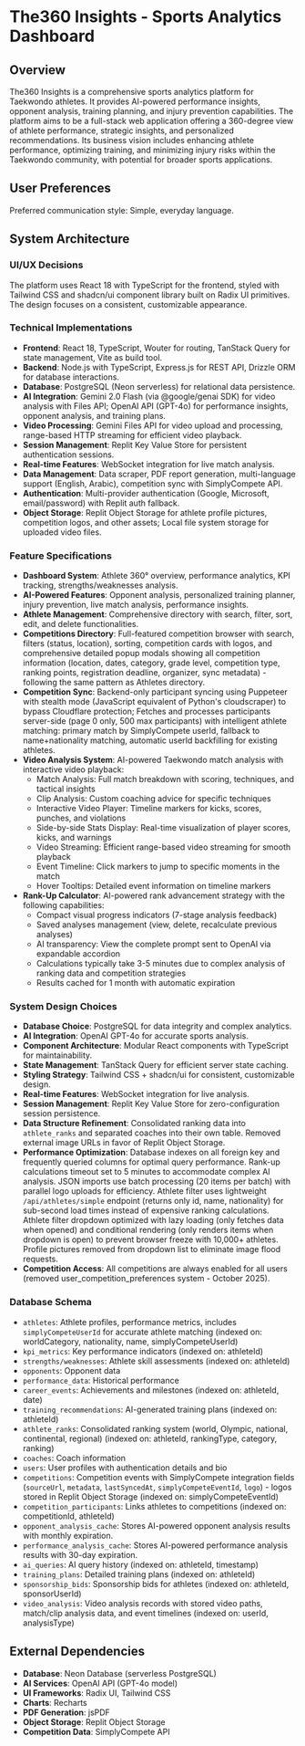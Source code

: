 # The360 Insights - Sports Analytics Dashboard

## Overview
The360 Insights is a comprehensive sports analytics platform for Taekwondo athletes. It provides AI-powered performance insights, opponent analysis, training planning, and injury prevention capabilities. The platform aims to be a full-stack web application offering a 360-degree view of athlete performance, strategic insights, and personalized recommendations. Its business vision includes enhancing athlete performance, optimizing training, and minimizing injury risks within the Taekwondo community, with potential for broader sports applications.

## User Preferences
Preferred communication style: Simple, everyday language.

## System Architecture

### UI/UX Decisions
The platform uses React 18 with TypeScript for the frontend, styled with Tailwind CSS and shadcn/ui component library built on Radix UI primitives. The design focuses on a consistent, customizable appearance.

### Technical Implementations
-   **Frontend**: React 18, TypeScript, Wouter for routing, TanStack Query for state management, Vite as build tool.
-   **Backend**: Node.js with TypeScript, Express.js for REST API, Drizzle ORM for database interactions.
-   **Database**: PostgreSQL (Neon serverless) for relational data persistence.
-   **AI Integration**: Gemini 2.0 Flash (via @google/genai SDK) for video analysis with Files API; OpenAI API (GPT-4o) for performance insights, opponent analysis, and training plans.
-   **Video Processing**: Gemini Files API for video upload and processing, range-based HTTP streaming for efficient video playback.
-   **Session Management**: Replit Key Value Store for persistent authentication sessions.
-   **Real-time Features**: WebSocket integration for live match analysis.
-   **Data Management**: Data scraper, PDF report generation, multi-language support (English, Arabic), competition sync with SimplyCompete API.
-   **Authentication**: Multi-provider authentication (Google, Microsoft, email/password) with Replit auth fallback.
-   **Object Storage**: Replit Object Storage for athlete profile pictures, competition logos, and other assets; Local file system storage for uploaded video files.

### Feature Specifications
-   **Dashboard System**: Athlete 360° overview, performance analytics, KPI tracking, strengths/weaknesses analysis.
-   **AI-Powered Features**: Opponent analysis, personalized training planner, injury prevention, live match analysis, performance insights.
-   **Athlete Management**: Comprehensive directory with search, filter, sort, edit, and delete functionalities.
-   **Competitions Directory**: Full-featured competition browser with search, filters (status, location), sorting, competition cards with logos, and comprehensive detailed popup modals showing all competition information (location, dates, category, grade level, competition type, ranking points, registration deadline, organizer, sync metadata) - following the same pattern as Athletes directory.
-   **Competition Sync**: Backend-only participant syncing using Puppeteer with stealth mode (JavaScript equivalent of Python's cloudscraper) to bypass Cloudflare protection; Fetches and processes participants server-side (page 0 only, 500 max participants) with intelligent athlete matching: primary match by SimplyCompete userId, fallback to name+nationality matching, automatic userId backfilling for existing athletes.
-   **Video Analysis System**: AI-powered Taekwondo match analysis with interactive video playback:
    - Match Analysis: Full match breakdown with scoring, techniques, and tactical insights
    - Clip Analysis: Custom coaching advice for specific techniques
    - Interactive Video Player: Timeline markers for kicks, scores, punches, and violations
    - Side-by-side Stats Display: Real-time visualization of player scores, kicks, and warnings
    - Video Streaming: Efficient range-based video streaming for smooth playback
    - Event Timeline: Click markers to jump to specific moments in the match
    - Hover Tooltips: Detailed event information on timeline markers
-   **Rank-Up Calculator**: AI-powered rank advancement strategy with the following capabilities:
    - Compact visual progress indicators (7-stage analysis feedback)
    - Saved analyses management (view, delete, recalculate previous analyses)
    - AI transparency: View the complete prompt sent to OpenAI via expandable accordion
    - Calculations typically take 3-5 minutes due to complex analysis of ranking data and competition strategies
    - Results cached for 1 month with automatic expiration

### System Design Choices
-   **Database Choice**: PostgreSQL for data integrity and complex analytics.
-   **AI Integration**: OpenAI GPT-4o for accurate sports analysis.
-   **Component Architecture**: Modular React components with TypeScript for maintainability.
-   **State Management**: TanStack Query for efficient server state caching.
-   **Styling Strategy**: Tailwind CSS + shadcn/ui for consistent, customizable design.
-   **Real-time Features**: WebSocket integration for live analysis.
-   **Session Management**: Replit Key Value Store for zero-configuration session persistence.
-   **Data Structure Refinement**: Consolidated ranking data into `athlete_ranks` and separated coaches into their own table. Removed external image URLs in favor of Replit Object Storage.
-   **Performance Optimization**: Database indexes on all foreign key and frequently queried columns for optimal query performance. Rank-up calculations timeout set to 5 minutes to accommodate complex AI analysis. JSON imports use batch processing (20 items per batch) with parallel logo uploads for efficiency. Athlete filter uses lightweight `/api/athletes/simple` endpoint (returns only id, name, nationality) for sub-second load times instead of expensive ranking calculations. Athlete filter dropdown optimized with lazy loading (only fetches data when opened) and conditional rendering (only renders items when dropdown is open) to prevent browser freeze with 10,000+ athletes. Profile pictures removed from dropdown list to eliminate image flood requests.
-   **Competition Access**: All competitions are always enabled for all users (removed user_competition_preferences system - October 2025).

### Database Schema
-   `athletes`: Athlete profiles, performance metrics, includes `simplyCompeteUserId` for accurate athlete matching (indexed on: worldCategory, nationality, name, simplyCompeteUserId)
-   `kpi_metrics`: Key performance indicators (indexed on: athleteId)
-   `strengths/weaknesses`: Athlete skill assessments (indexed on: athleteId)
-   `opponents`: Opponent data
-   `performance_data`: Historical performance
-   `career_events`: Achievements and milestones (indexed on: athleteId, date)
-   `training_recommendations`: AI-generated training plans (indexed on: athleteId)
-   `athlete_ranks`: Consolidated ranking system (world, Olympic, national, continental, regional) (indexed on: athleteId, rankingType, category, ranking)
-   `coaches`: Coach information
-   `users`: User profiles with authentication details and bio
-   `competitions`: Competition events with SimplyCompete integration fields (`sourceUrl`, `metadata`, `lastSyncedAt`, `simplyCompeteEventId`, `logo`) - logos stored in Replit Object Storage (indexed on: simplyCompeteEventId)
-   `competition_participants`: Links athletes to competitions (indexed on: competitionId, athleteId)
-   `opponent_analysis_cache`: Stores AI-powered opponent analysis results with monthly expiration.
-   `performance_analysis_cache`: Stores AI-powered performance analysis results with 30-day expiration.
-   `ai_queries`: AI query history (indexed on: athleteId, timestamp)
-   `training_plans`: Detailed training plans (indexed on: athleteId)
-   `sponsorship_bids`: Sponsorship bids for athletes (indexed on: athleteId, sponsorUserId)
-   `video_analysis`: Video analysis records with stored video paths, match/clip analysis data, and event timelines (indexed on: userId, analysisType)

## External Dependencies

-   **Database**: Neon Database (serverless PostgreSQL)
-   **AI Services**: OpenAI API (GPT-4o model)
-   **UI Frameworks**: Radix UI, Tailwind CSS
-   **Charts**: Recharts
-   **PDF Generation**: jsPDF
-   **Object Storage**: Replit Object Storage
-   **Competition Data**: SimplyCompete API
